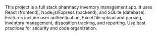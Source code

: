 <!-- Use this file to provide workspace-specific custom instructions to Copilot. For more details, visit https://code.visualstudio.com/docs/copilot/copilot-customization#_use-a-githubcopilotinstructionsmd-file -->

This project is a full stack pharmacy inventory management app. It uses React (frontend), Node.js/Express (backend), and SQLite (database). Features include user authentication, Excel file upload and parsing, inventory management, disposition tracking, and reporting. Use best practices for security and code organization.
